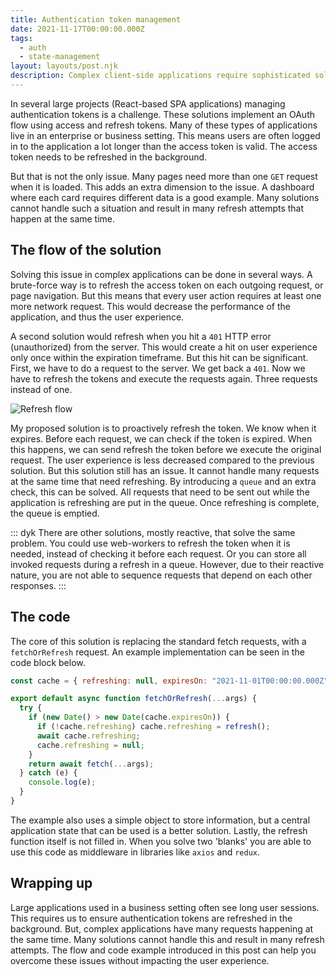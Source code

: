 ```yaml
---
title: Authentication token management
date: 2021-11-17T00:00:00.000Z
tags:
  - auth
  - state-management
layout: layouts/post.njk
description: Complex client-side applications require sophisticated solutions around authentication management and background refreshing.
---
```


In several large projects (React-based SPA applications) managing authentication tokens is a challenge. These solutions implement an OAuth flow using access and refresh tokens. Many of these types of applications live in an enterprise or business setting. This means users are often logged in to the application a lot longer than the access token is valid. The access token needs to be refreshed in the background.

But that is not the only issue. Many pages need more than one `GET` request when it is loaded. This adds an extra dimension to the issue. A dashboard where each card requires different data is a good example. Many solutions cannot handle such a situation and result in many refresh attempts that happen at the same time.

## The flow of the solution

Solving this issue in complex applications can be done in several ways. A brute-force way is to refresh the access token on each outgoing request, or page navigation. But this means that every user action requires at least one more network request. This would decrease the performance of the application, and thus the user experience.

A second solution would refresh when you hit a `401` HTTP error (unauthorized) from the server. This would create a hit on user experience only once within the expiration timeframe. But this hit can be significant. First, we have to do a request to the server. We get back a `401`. Now we have to refresh the tokens and execute the requests again. Three requests instead of one.

![Refresh flow](/img/client-refresh-2.png)

My proposed solution is to proactively refresh the token. We know when it expires. Before each request, we can check if the token is expired. When this happens, we can send refresh the token before we execute the original request. The user experience is less decreased compared to the previous solution. But this solution still has an issue. It cannot handle many requests at the same time that need refreshing. By introducing a `queue` and an extra check, this can be solved. All requests that need to be sent out while the application is refreshing are put in the queue. Once refreshing is complete, the queue is emptied.

::: dyk
There are other solutions, mostly reactive, that solve the same problem. You could use web-workers to refresh the token when it is needed, instead of checking it before each request. Or you can store all invoked requests during a refresh in a queue. However, due to their reactive nature, you are not able to sequence requests that depend on each other responses.
:::

## The code

The core of this solution is replacing the standard fetch requests, with a `fetchOrRefresh` request. An example implementation can be seen in the code block below.

```js
const cache = { refreshing: null, expiresOn: "2021-11-01T00:00:00.000Z" };

export default async function fetchOrRefresh(...args) {
  try {
    if (new Date() > new Date(cache.expiresOn)) {
      if (!cache.refreshing) cache.refreshing = refresh();
      await cache.refreshing;
      cache.refreshing = null;
    }
    return await fetch(...args);
  } catch (e) {
    console.log(e);
  }
}
```

The example also uses a simple object to store information, but a central application state that can be used is a better solution. Lastly, the refresh function itself is not filled in. When you solve two 'blanks' you are able to use this code as middleware in libraries like `axios` and `redux`.

## Wrapping up

Large applications used in a business setting often see long user sessions. This requires us to ensure authentication tokens are refreshed in the background. But, complex applications have many requests happening at the same time. Many solutions cannot handle this and result in many refresh attempts. The flow and code example introduced in this post can help you overcome these issues without impacting the user experience.
